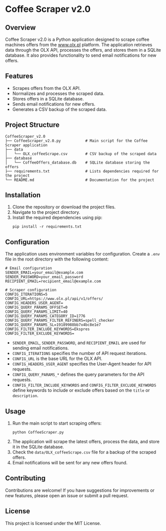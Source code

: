 # Coffee Scraper v2.0

## Overview
Coffee Scraper v2.0 is a Python application designed to scrape coffee machines offers from the www.olx.pl platform. The application retrieves data through the OLX API, processes the offers, and stores them in a SQLite database. It also provides functionality to send email notifications for new offers.

## Features
- Scrapes offers from the OLX API.
- Normalizes and processes the scraped data.
- Stores offers in a SQLite database.
- Sends email notifications for new offers.
- Generates a CSV backup of the scraped data.

## Project Structure
```
CoffeeScraper_v2.0
├── CoffeeScraper_v2.0.py           # Main script for the Coffee Scraper application
├── data
│   └── OLX_coffeeScrape.csv        # CSV backup of the scraped data
├── database
│   └── CoffeeOffers_database.db    # SQLite database storing the offers
├── requirements.txt                # Lists dependencies required for the project
└── README.md                       # Documentation for the project
```

## Installation
1. Clone the repository or download the project files.
2. Navigate to the project directory.
3. Install the required dependencies using pip:
   ```
   pip install -r requirements.txt
   ```

## Configuration
The application uses environment variables for configuration. Create a `.env` file in the root directory with the following content:

```
# Email configuration
SENDER_EMAIL=your_email@example.com
SENDER_PASSWORD=your_email_password
RECIPIENT_EMAIL=recipient_email@example.com

# Scraper configuration
CONFIG_ITERATIONS=5
CONFIG_URL=https://www.olx.pl/api/v1/offers/
CONFIG_HEADERS_USER_AGENT=
CONFIG_QUERY_PARAMS_OFFSET=0
CONFIG_QUERY_PARAMS_LIMIT=40
CONFIG_QUERY_PARAMS_CATEGORY_ID=1776
CONFIG_QUERY_PARAMS_FILTER_REFINERS=spell_checker
CONFIG_QUERY_PARAMS_SL=19189988bb7x4bc8e1e7
CONFIG_FILTER_INCLUDE_KEYWORDS=Ekspres
CONFIG_FILTER_EXCLUDE_KEYWORDS=
```

- `SENDER_EMAIL`, `SENDER_PASSWORD`, and `RECIPIENT_EMAIL` are used for sending email notifications.
- `CONFIG_ITERATIONS` specifies the number of API request iterations.
- `CONFIG_URL` is the base URL for the OLX API.
- `CONFIG_HEADERS_USER_AGENT` specifies the User-Agent header for API requests.
- `CONFIG_QUERY_PARAMS_*` defines the query parameters for the API requests.
- `CONFIG_FILTER_INCLUDE_KEYWORDS` and `CONFIG_FILTER_EXCLUDE_KEYWORDS` define keywords to include or exclude offers based on the `title` or `description`.

## Usage
1. Run the main script to start scraping offers:
   ```
   python CoffeeScraper.py
   ```
2. The application will scrape the latest offers, process the data, and store it in the SQLite database.
3. Check the `data/OLX_coffeeScrape.csv` file for a backup of the scraped offers.
4. Email notifications will be sent for any new offers found.

## Contributing
Contributions are welcome! If you have suggestions for improvements or new features, please open an issue or submit a pull request.

## License
This project is licensed under the MIT License.